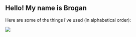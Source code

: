 ## Hello! My name is Brogan

<p align="center">
  <p>Here are some of the things i've used (in alphabetical order):</p>
  <a href="https://skillicons.dev">
    <img src="https://skillicons.dev/icons?i=arduino,bash,blender,c,cs,cpp,cloudflare,css,debian,bots,discordjs,dotnet,git,github,gmail,godot,html,java,js,kali,linkedin,linux,mongodb,mysql,nodejs,npm,p5js,py,regex,replit,stackoverflow,ubuntu,unity,vim,visualstudio,vscode,windows" />
  </a>
</p>
